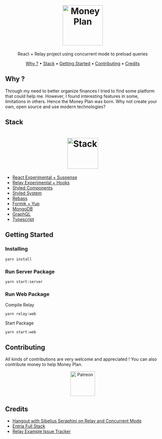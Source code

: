 <h1 align="center">
  <img src="https://user-images.githubusercontent.com/6524612/76135634-858efe80-6007-11ea-9d3e-9c4abf6752d9.png" alt="Money Plan" height="130">
  <br>
</h1>

<p align="center">React + Relay project using concurrent mode to preload queries</p>

<p align="center">
  <a href="#stack">Why ?</a> •
  <a href="#stack">Stack</a> •
  <a href="#getting-started">Getting Started</a> •  
  <a href="#contributing">Contributing</a> •  
  <a href="#credits">Credits</a>
</p>

## **Why ?**

Through my need to better organize finances I tried to find some platform that could help me. However, I found interesting features in some, limitations in others. Hence the Money Plan was born. Why not create your own, open source and use modern technologies?

## **Stack**

<h1 align="center">
  <img src="https://user-images.githubusercontent.com/6524612/76133988-f3342e00-5ff9-11ea-99e9-a0e0b2841d8e.png" alt="Stack" height="100">
  <br>
</h1>

-   [React Experimental + Suspense](https://reactjs.org/)
-   [Relay Experimental + Hooks](https://relay.dev/docs/en/experimental/a-guided-tour-of-relay)
-   [Styled Components](https://www.styled-components.com/)
-   [Styled System](https://styled-system.com/)
-   [Rebass](https://rebassjs.org/)
-   [Formik + Yup](https://jaredpalmer.com/formik/)
-   [MongoDB](https://www.mongodb.com/)
-   [GraphQL](https://github.com/facebook/graphql)
-   [Typescript](https://www.typescriptlang.org/)

## **Getting Started**

### Installing
```
yarn install
```

### Run Server Package
```
yarn start:server
```

### Run Web Package
Compile Relay
```
yarn relay:web
```

Start Package
```
yarn start:web
```

## **Contributing**

All kinds of contributions are very welcome and appreciated !
You can also contribute money to help Money Plan.

<p align="center">
  <a href="https://www.patreon.com/thicodes" target="_blank">
    <img src="https://cdn-std.dprcdn.net/files/acc_649651/plrSCT" height="80" alt="Patreon">
  </a>
</p>

## **Credits**

-   [Hangout with Sibelius Seraphini on Relay and Concurrent Mode](https://www.youtube.com/watch?v=dAazdich_qg&t=2037s)
-   [Entria Full Stack](https://github.com/entria/entria-fullstack)
-   [Relay Example Issue Tracker](https://github.com/relayjs/relay-examples/tree/master/issue-tracker)
